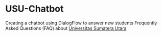 # USU-Chatbot
Creating a chatbot using DialogFlow to answer new students Frequently Asked Questions (FAQ) about [Universitas Sumatera Utara](www.usu.ac.id)
